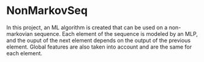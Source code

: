 # NonMarkovSeq

In this project, an ML algorithm is created that can be used on a 
non-markovian sequence. Each element of the sequence is modeled by an MLP,
and the ouput of the next element depends on the output of the previous element.
Global features are also taken into account and are the same for each element.